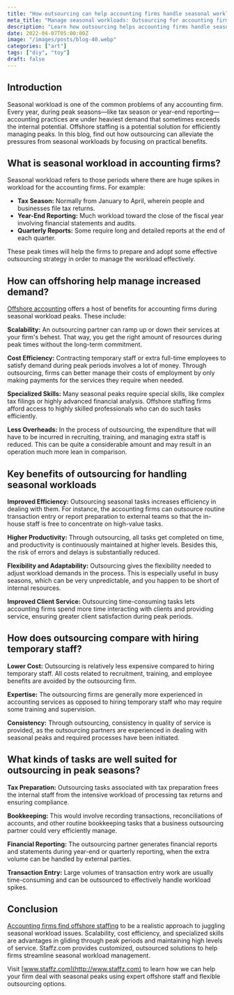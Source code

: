 ```yaml
---
title: "How outsourcing can help accounting firms handle seasonal workloads? "
meta_title: "Manage seasonal workloads: Outsourcing for accounting firms"
description: "Learn how outsourcing helps accounting firms handle seasonal workloads, ensuring smooth operations and efficiency all year round"
date: 2022-04-07T05:00:00Z
image: "/images/posts/blog-40.webp"
categories: ["art"]
tags: ["diy", "toy"]
draft: false
---
```


## **Introduction**

Seasonal workload is one of the common problems of any accounting firm. Every year, during peak seasons—like tax season or year-end reporting—accounting practices are under heaviest demand that sometimes exceeds the internal potential. Offshore staffing is a potential solution for efficiently managing peaks. In this blog, find out how outsourcing can alleviate the pressures from seasonal workloads by focusing on practical benefits.

## **What is seasonal workload in accounting firms?**

Seasonal workload refers to those periods where there are huge spikes in workload for the accounting firms. For example:

- **Tax Season:** Normally from January to April, wherein people and businesses file tax returns.
- **Year-End Reporting:** Much workload toward the close of the fiscal year involving financial statements and audits.
- **Quarterly Reports:** Some require long and detailed reports at the end of each quarter.

These peak times will help the firms to prepare and adopt some effective outsourcing strategy in order to manage the workload effectively.

## **How can offshoring help manage increased demand?**

[Offshore accounting](https://www.staffz.com/contact-us) offers a host of benefits for accounting firms during seasonal workload peaks. These include:

**Scalability:** An outsourcing partner can ramp up or down their services at your firm's behest. That way, you get the right amount of resources during peak times without the long-term commitment.

**Cost Efficiency:** Contracting temporary staff or extra full-time employees to satisfy demand during peak periods involves a lot of money. Through outsourcing, firms can better manage their costs of employment by only making payments for the services they require when needed.

**Specialized Skills:** Many seasonal peaks require special skills, like complex tax filings or highly advanced financial analysis. Offshore staffing firms afford access to highly skilled professionals who can do such tasks efficiently.

**Less Overheads:** In the process of outsourcing, the expenditure that will have to be incurred in recruiting, training, and managing extra staff is reduced. This can be quite a considerable amount and may result in an operation much more lean in comparison.

## **Key benefits of outsourcing for handling seasonal workloads**

**Improved Efficiency:** Outsourcing seasonal tasks increases efficiency in dealing with them. For instance, the accounting firms can outsource routine transaction entry or report preparation to external teams so that the in-house staff is free to concentrate on high-value tasks.

**Higher Productivity:** Through outsourcing, all tasks get completed on time, and productivity is continuously maintained at higher levels. Besides this, the risk of errors and delays is substantially reduced.

**Flexibility and Adaptability:** Outsourcing gives the flexibility needed to adjust workload demands in the process. This is especially useful in busy seasons, which can be very unpredictable, and you happen to be short of internal resources.

**Improved Client Service:** Outsourcing time-consuming tasks lets accounting firms spend more time interacting with clients and providing service, ensuring greater client satisfaction during peak periods.

## **How does outsourcing compare with hiring temporary staff?**

**Lower Cost:** Outsourcing is relatively less expensive compared to hiring temporary staff. All costs related to recruitment, training, and employee benefits are avoided by the outsourcing firm.

**Expertise:** The outsourcing firms are generally more experienced in accounting services as opposed to hiring temporary staff who may require some training and supervision.

**Consistency:** Through outsourcing, consistency in quality of service is provided, as the outsourcing partners are experienced in dealing with seasonal peaks and required processes have been initiated.

## **What kinds of tasks are well suited for outsourcing in peak seasons?**

**Tax Preparation:** Outsourcing tasks associated with tax preparation frees the internal staff from the intensive workload of processing tax returns and ensuring compliance.

**Bookkeeping:** This would involve recording transactions, reconciliations of accounts, and other routine bookkeeping tasks that a business outsourcing partner could very efficiently manage.

**Financial Reporting:** The outsourcing partner generates financial reports and statements during year-end or quarterly reporting, when the extra volume can be handled by external parties.

**Transaction Entry:** Large volumes of transaction entry work are usually time-consuming and can be outsourced to effectively handle workload spikes.

## **Conclusion**

[Accounting firms find offshore staffing](https://www.staffz.com/blog/tips-small-accounting-firms-can-successfully-outsource-offshore-without-failing) to be a realistic approach to juggling seasonal workload issues. Scalability, cost efficiency, and specialized skills are advantages in gliding through peak periods and maintaining high levels of service. Staffz.com provides customized, outsourced solutions to help firms streamline seasonal workload management.

Visit [www.staffz.com](http://www.staffz.com) to learn how we can help your firm deal with seasonal peaks using expert offshore staff and flexible outsourcing options.